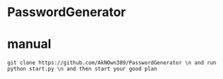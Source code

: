 # PasswordGenerator
 
 
 # manual
 `git clone https://github.com/AkNOwn389/PasswordGenerator \n
 and run python start.py \n
 and then start your good plan`
